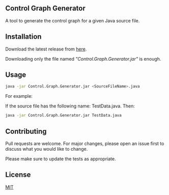 ## Control Graph Generator

A tool to generate the control graph for a given Java source file.

## Installation

Download the latest release from [here](https://github.com/fatih-iver/Control-Graph-Generator-/releases).

Downloading only the file named _"Control.Graph.Generator.jar"_ is enough.

## Usage


```bash
java -jar Control.Graph.Generator.jar <SourceFileName>.java
```

For example:

If the source file has the following name: TestData.java. Then:

```bash
java -jar Control.Graph.Generator.jar TestData.java
```


## Contributing
Pull requests are welcome. For major changes, please open an issue first to discuss what you would like to change.

Please make sure to update the tests as appropriate.

## License
[MIT](https://choosealicense.com/licenses/mit/)
